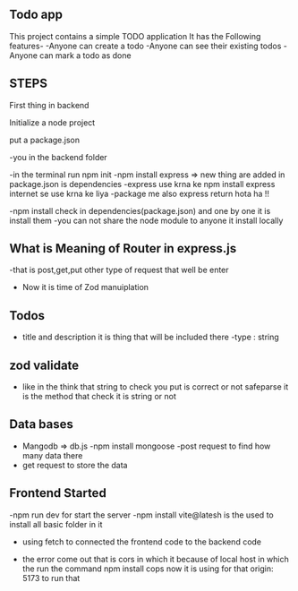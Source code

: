 ## Todo app
This project contains a simple TODO application
 It has the Following features-
 -Anyone can create a todo
 -Anyone can see their existing todos 
 -Anyone can mark a todo as done 


## STEPS 
 First thing in backend

 Initialize a node project

put a package.json

 -you in the backend folder

-in the terminal run npm init 
-npm install express  => new  thing are added in package.json is dependencies 
-express use krna ke npm install express internet se use krna ke liya 
-package me also express return hota ha !!

-npm install check in dependencies(package.json) and one by one it is install them 
-you can not share the node module to anyone it install locally


## What is Meaning of Router in express.js
-that is post,get,put other type of request that  well be enter 

- Now it is time of Zod manuiplation 

## Todos 
- title and description it is thing that will be included there 
-type : string 

## zod validate 
- like in the think that string to check you put is correct or not safeparse it is the method  that check it is string or not 

## Data bases 
- Mangodb => db.js
-npm install mongoose 
-post request to find how many data there
- get request to store the data 



## Frontend Started 
-npm run dev for start the server
-npm install vite@latesh is the used to install all basic folder in it 
- using fetch to connected the frontend code to the backend code

- the error come out that is cors in which it  because of local host  in which the run the command npm install cops now it is using for that origin: 5173 to run that
